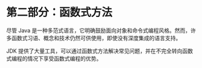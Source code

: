 # 第二部分：函数式方法

尽管 Java 是一种多范式语言，它明确鼓励面向对象和命令式编程风格。然而，许多函数式习语、概念和技术仍然可供使用，即使没有深度集成的语言支持。

JDK 提供了大量工具，可以通过函数式方法解决常见问题，并在不完全转向函数式编程的情况下享受函数式编程的优势。
